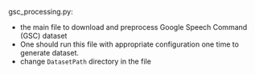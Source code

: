 
gsc_processing.py:

- the main file to download and preprocess Google Speech Command (GSC) dataset
- One should run this file with appropriate configuration one time to generate dataset.
- change `DatasetPath` directory in the file